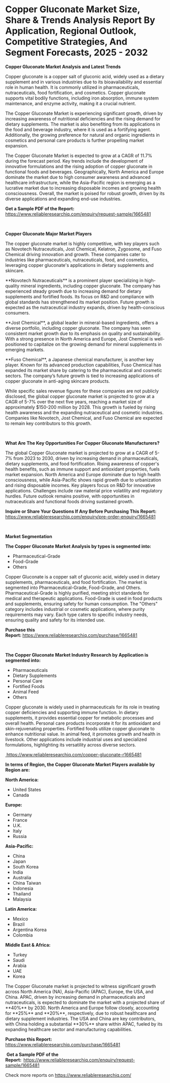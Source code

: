 <p><h1>Copper Gluconate Market Size, Share & Trends Analysis Report By Application, Regional Outlook, Competitive Strategies, And Segment Forecasts, 2025 - 2032</h1></p><p><strong>Copper Gluconate Market Analysis and Latest Trends</strong></p>
<p><p>Copper gluconate is a copper salt of gluconic acid, widely used as a dietary supplement and in various industries due to its bioavailability and essential role in human health. It is commonly utilized in pharmaceuticals, nutraceuticals, food fortification, and cosmetics. Copper gluconate supports vital bodily functions, including iron absorption, immune system maintenance, and enzyme activity, making it a crucial nutrient.</p><p>The Copper Gluconate Market is experiencing significant growth, driven by increasing awareness of nutritional deficiencies and the rising demand for dietary supplements. The market is also benefiting from its applications in the food and beverage industry, where it is used as a fortifying agent. Additionally, the growing preference for natural and organic ingredients in cosmetics and personal care products is further propelling market expansion.</p><p>The Copper Gluconate Market is expected to grow at a CAGR of 11.7% during the forecast period. Key trends include the development of innovative formulations and the rising adoption of copper gluconate in functional foods and beverages. Geographically, North America and Europe dominate the market due to high consumer awareness and advanced healthcare infrastructure, while the Asia-Pacific region is emerging as a lucrative market due to increasing disposable incomes and growing health consciousness. Overall, the market is poised for robust growth, driven by its diverse applications and expanding end-use industries.</p></p>
<p><strong>Get a Sample PDF of the Report:&nbsp;</strong> <a href="https://www.reliableresearchiq.com/enquiry/request-sample/1665481?utm_campaign=2209&utm_medium=2&utm_source=Github&utm_content=ia&utm_term=26012025&utm_id=copper-gluconate">https://www.reliableresearchiq.com/enquiry/request-sample/1665481</a></p>
<p>&nbsp;</p>
<p><strong>Copper Gluconate Major Market Players</strong></p>
<p><p>The copper gluconate market is highly competitive, with key players such as Novotech Nutraceuticals, Jost Chemical, Kelatron, Zygosome, and Fuso Chemical driving innovation and growth. These companies cater to industries like pharmaceuticals, nutraceuticals, food, and cosmetics, leveraging copper gluconate's applications in dietary supplements and skincare.</p><p>**Novotech Nutraceuticals** is a prominent player specializing in high-quality mineral ingredients, including copper gluconate. The company has experienced steady growth due to increasing demand for dietary supplements and fortified foods. Its focus on R&D and compliance with global standards has strengthened its market position. Future growth is expected as the nutraceutical industry expands, driven by health-conscious consumers.</p><p>**Jost Chemical**, a global leader in mineral-based ingredients, offers a diverse portfolio, including copper gluconate. The company has seen consistent market growth due to its emphasis on quality and sustainability. With a strong presence in North America and Europe, Jost Chemical is well-positioned to capitalize on the growing demand for mineral supplements in emerging markets.</p><p>**Fuso Chemical**, a Japanese chemical manufacturer, is another key player. Known for its advanced production capabilities, Fuso Chemical has expanded its market share by catering to the pharmaceutical and cosmetic sectors. The company’s future growth is tied to increasing applications of copper gluconate in anti-aging skincare products.</p><p>While specific sales revenue figures for these companies are not publicly disclosed, the global copper gluconate market is projected to grow at a CAGR of 5-7% over the next five years, reaching a market size of approximately $150-200 million by 2028. This growth is fueled by rising health awareness and the expanding nutraceutical and cosmetic industries. Companies like Novotech, Jost Chemical, and Fuso Chemical are expected to remain key contributors to this growth.</p></p>
<p>&nbsp;</p>
<p><strong>What Are The Key Opportunities For Copper Gluconate Manufacturers?</strong></p>
<p><p>The global Copper Gluconate market is projected to grow at a CAGR of 5-7% from 2023 to 2030, driven by increasing demand in pharmaceuticals, dietary supplements, and food fortification. Rising awareness of copper's health benefits, such as immune support and antioxidant properties, fuels market expansion. North America and Europe dominate due to high health consciousness, while Asia-Pacific shows rapid growth due to urbanization and rising disposable incomes. Key players focus on R&D for innovative applications. Challenges include raw material price volatility and regulatory hurdles. Future outlook remains positive, with opportunities in nutraceuticals and functional foods driving sustained growth.</p></p>
<p><strong>Inquire or Share Your Questions If Any Before Purchasing This Report:</strong> <a href="https://www.reliableresearchiq.com/enquiry/pre-order-enquiry/1665481?utm_campaign=2209&utm_medium=2&utm_source=Github&utm_content=ia&utm_term=26012025&utm_id=copper-gluconate">https://www.reliableresearchiq.com/enquiry/pre-order-enquiry/1665481</a></p>
<p>&nbsp;</p>
<p><strong>Market Segmentation</strong></p>
<p><strong>The Copper Gluconate Market Analysis by types is segmented into:</strong></p>
<p><ul><li>Pharmaceutical-Grade</li><li>Food-Grade</li><li>Others</li></ul></p>
<p><p>Copper Gluconate is a copper salt of gluconic acid, widely used in dietary supplements, pharmaceuticals, and food fortification. The market is segmented into Pharmaceutical-Grade, Food-Grade, and Others. Pharmaceutical-Grade is highly purified, meeting strict standards for medical and therapeutic applications. Food-Grade is used in food products and supplements, ensuring safety for human consumption. The "Others" category includes industrial or cosmetic applications, where purity requirements may vary. Each type caters to specific industry needs, ensuring quality and safety for its intended use.</p></p>
<p><strong>Purchase this Report:&nbsp;</strong><a href="https://www.reliableresearchiq.com/purchase/1665481?utm_campaign=2209&utm_medium=2&utm_source=Github&utm_content=ia&utm_term=26012025&utm_id=copper-gluconate">https://www.reliableresearchiq.com/purchase/1665481</a></p>
<p>&nbsp;</p>
<p><strong>The Copper Gluconate Market Industry Research by Application is segmented into:</strong></p>
<p><ul><li>Pharmaceuticals</li><li>Dietary Supplements</li><li>Personal Care</li><li>Fortified Foods</li><li>Animal Feed</li><li>Others</li></ul></p>
<p><p>Copper gluconate is widely used in pharmaceuticals for its role in treating copper deficiencies and supporting immune function. In dietary supplements, it provides essential copper for metabolic processes and overall health. Personal care products incorporate it for its antioxidant and skin-rejuvenating properties. Fortified foods utilize copper gluconate to enhance nutritional value. In animal feed, it promotes growth and health in livestock. Other applications include industrial uses and specialized formulations, highlighting its versatility across diverse sectors.</p></p>
<p><a href="https://www.reliableresearchiq.com/copper-gluconate-r1665481?utm_campaign=2209&utm_medium=2&utm_source=Github&utm_content=ia&utm_term=26012025&utm_id=copper-gluconate">&nbsp;https://www.reliableresearchiq.com/copper-gluconate-r1665481</a></p>
<p><strong>In terms of Region, the Copper Gluconate Market Players available by Region are:</strong></p>
<p>
    <p> <strong> North America: </strong>
        <ul>
            <li>United States</li>
            <li>Canada</li>
        </ul>
        </p> 
    <p> <strong> Europe: </strong>
        <ul>
            <li>Germany</li>
            <li>France</li>
            <li>U.K.</li>
            <li>Italy</li>
            <li>Russia</li>
        </ul>
        </p> 
    <p> <strong> Asia-Pacific: </strong>
        <ul>
            <li>China</li>
            <li>Japan</li>
            <li>South Korea</li>
            <li>India</li>
            <li>Australia</li>
            <li>China Taiwan</li>
            <li>Indonesia</li>
            <li>Thailand</li>
            <li>Malaysia</li>
        </ul>
        </p> 
    <p> <strong> Latin America: </strong>
        <ul>
            <li>Mexico</li>
            <li>Brazil</li>
            <li>Argentina Korea</li>
            <li>Colombia</li>
        </ul>
        </p> 
    <p> <strong> Middle East & Africa: </strong>
        <ul>
            <li>Turkey</li>
            <li>Saudi</li>
            <li>Arabia</li>
            <li>UAE</li>
            <li>Korea</li>
        </ul>
    </p>
    </p>
<p><p>The Copper Gluconate market is projected to witness significant growth across North America (NA), Asia-Pacific (APAC), Europe, the USA, and China. APAC, driven by increasing demand in pharmaceuticals and nutraceuticals, is expected to dominate the market with a projected share of **40%** by 2030. North America and Europe follow closely, accounting for **25%** and **20%**, respectively, due to robust healthcare and dietary supplement industries. The USA and China are key contributors, with China holding a substantial **30%** share within APAC, fueled by its expanding healthcare sector and manufacturing capabilities.</p></p>
<p><strong>Purchase this Report: </strong><a href="https://www.reliableresearchiq.com/purchase/1665481?utm_campaign=2209&utm_medium=2&utm_source=Github&utm_content=ia&utm_term=26012025&utm_id=copper-gluconate">https://www.reliableresearchiq.com/purchase/1665481</a></p>
<p>&nbsp;<strong>Get a Sample PDF of the Report:&nbsp;&nbsp;</strong><a href="https://www.reliableresearchiq.com/enquiry/request-sample/1665481?utm_campaign=2209&utm_medium=2&utm_source=Github&utm_content=ia&utm_term=26012025&utm_id=copper-gluconate">https://www.reliableresearchiq.com/enquiry/request-sample/1665481</a></p>
<p><strong></strong></p>
<p>Check more reports on <a href="https://www.reliableresearchiq.com/?utm_campaign=2209&utm_medium=2&utm_source=Github&utm_content=ia&utm_term=26012025&utm_id=copper-gluconate">https://www.reliableresearchiq.com/</a></p>